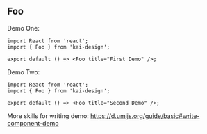 ## Foo

Demo One:

```tsx
import React from 'react';
import { Foo } from 'kai-design';

export default () => <Foo title="First Demo" />;
```

Demo Two:

```tsx
import React from 'react';
import { Foo } from 'kai-design';

export default () => <Foo title="Second Demo" />;
```

More skills for writing demo: https://d.umijs.org/guide/basic#write-component-demo
